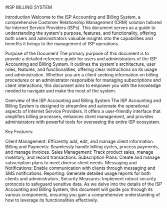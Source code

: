 #ISP BILLING SYSTEM


Introduction
Welcome to the ISP Accounting and Billing System, a comprehensive Customer Relationship Management (CRM) solution tailored for Internet Service Providers (ISPs). This document serves as a guide to understanding the system's purpose, features, and functionality, offering both users and administrators valuable insights into the capabilities and benefits it brings to the management of ISP operations.

Purpose of the Document
The primary purpose of this document is to provide a detailed reference guide for users and administrators of the ISP Accounting and Billing System. It outlines the system's architecture, user roles, features, and functionalities, offering clear instructions on its usage and administration. Whether you are a client seeking information on billing procedures or an administrator responsible for managing subscriptions and client interactions, this document aims to empower you with the knowledge needed to navigate and make the most of the system.

Overview of the ISP Accounting and Billing System
The ISP Accounting and Billing System is designed to streamline and automate the operational aspects of Internet Service Providers. It offers a user-friendly interface that simplifies billing processes, enhances client management, and provides administrators with powerful tools for overseeing the entire ISP ecosystem.

Key Features:

Client Management: Efficiently add, edit, and manage client information.
Billing and Payments: Seamlessly handle billing cycles, process payments, and manage invoices.
Sales Management: Track product sales, manage inventory, and record transactions.
Subscription Plans: Create and manage subscription plans to meet diverse client needs.
Messaging and Notifications: Enable communication with clients through messaging and SMS notifications.
Reporting: Generate detailed usage reports for both clients and administrators.
Security Measures: Implement robust security protocols to safeguard sensitive data.
As we delve into the details of the ISP Accounting and Billing System, this document will guide you through its various components, ensuring you gain a comprehensive understanding of how to leverage its functionalities effectively.
